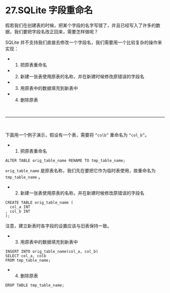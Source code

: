 # 27.SQLite 字段重命名

假若我们在创建表的时候，把某个字段的名字写错了，并且已经写入了许多的数据，我们要把字段名改正回来，需要怎样做呢？

SQLite 并不支持我们直接去修改一个字段名，我们需要用一个比较复杂的操作来实现：

* 1. 把原表重命名

* 2. 新建一张表使用原表的名称，并在新建时候修改原错误的字段名

* 3. 用原表中的数据填充到新表中

* 4. 删除原表

<br>
<hr>
<br>

下面用一个例子演示，假设有一个表，需要将 ``“colb”`` 重命名为 ``“col_b”``。

* 1. 把原表重命名
```
ALTER TABLE orig_table_name RENAME TO tmp_table_name;
```

``orig_table_name`` 是原表名称，我们先在要把它作为临时表使用，故重命名为 ``tmp_table_name`` 。

* 2. 新建一张表使用原表的名称，并在新建时候修改原错误的字段名
```
CREATE TABLE orig_table_name (
  col_a INT
, col_b INT
);
```

注意，建立新表时各字段的设置应该与旧表保持一致。

* 3. 用原表中的数据填充到新表中
```
INSERT INTO orig_table_name(col_a, col_b)
SELECT col_a, colb
FROM tmp_table_name;
```

* 4. 删除原表

```
DROP TABLE tmp_table_name;
```
